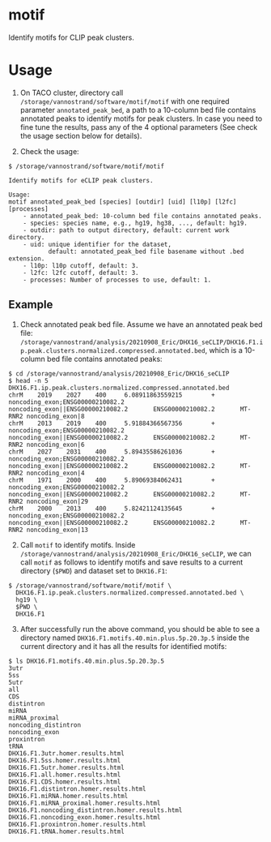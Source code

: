# motif

Identify motifs for CLIP peak clusters.

# Usage
1. On TACO cluster, directory call `/storage/vannostrand/software/motif/motif` 
with one required parameter `annotated_peak_bed`, a path to a 10-column bed file 
contains annotated peaks to identify motifs for peak clusters. In case you need 
to fine tune the results, pass any of the 4 optional parameters (See check the 
usage section below for details).


2. Check the usage:
```shell script
$ /storage/vannostrand/software/motif/motif

Identify motifs for eCLIP peak clusters.

Usage:
motif annotated_peak_bed [species] [outdir] [uid] [l10p] [l2fc] [processes]
    - annotated_peak_bed: 10-column bed file contains annotated peaks.
    - species: species name, e.g., hg19, hg38, ..., default: hg19.
    - outdir: path to output directory, default: current work directory.
    - uid: unique identifier for the dataset,
           default: annotated_peak_bed file basename without .bed extension.
    - l10p: l10p cutoff, default: 3.
    - l2fc: l2fc cutoff, default: 3.
    - processes: Number of processes to use, default: 1.
```

## Example
1. Check annotated peak bed file. Assume we have an annotated peak bed file: 
`/storage/vannostrand/analysis/20210908_Eric/DHX16_seCLIP/DHX16.F1.ip.peak.clusters.normalized.compressed.annotated.bed`, 
which is a 10-column bed file contains annotated peaks:

```
$ cd /storage/vannostrand/analysis/20210908_Eric/DHX16_seCLIP
$ head -n 5 DHX16.F1.ip.peak.clusters.normalized.compressed.annotated.bed
chrM    2019    2027    400     6.08911863559215        +       noncoding_exon;ENSG00000210082.2        noncoding_exon||ENSG00000210082.2       ENSG00000210082.2       MT-RNR2 noncoding_exon|8
chrM    2013    2019    400     5.91884366567356        +       noncoding_exon;ENSG00000210082.2        noncoding_exon||ENSG00000210082.2       ENSG00000210082.2       MT-RNR2 noncoding_exon|6
chrM    2027    2031    400     5.89435586261036        +       noncoding_exon;ENSG00000210082.2        noncoding_exon||ENSG00000210082.2       ENSG00000210082.2       MT-RNR2 noncoding_exon|4
chrM    1971    2000    400     5.89069384062431        +       noncoding_exon;ENSG00000210082.2        noncoding_exon||ENSG00000210082.2       ENSG00000210082.2       MT-RNR2 noncoding_exon|29
chrM    2000    2013    400     5.82421124135645        +       noncoding_exon;ENSG00000210082.2        noncoding_exon||ENSG00000210082.2       ENSG00000210082.2       MT-RNR2 noncoding_exon|13
```

2. Call `motif` to identify motifs.
Inside `/storage/vannostrand/analysis/20210908_Eric/DHX16_seCLIP`, we can call `motif` as follows to identify 
motifs and save results to a current directory (`$PWD`) and dataset set to `DHX16.F1`:
```shell
$ /storage/vannostrand/software/motif/motif \
  DHX16.F1.ip.peak.clusters.normalized.compressed.annotated.bed \
  hg19 \
  $PWD \
  DHX16.F1
```

3. After successfully run the above command, you should be able to see a directory named 
`DHX16.F1.motifs.40.min.plus.5p.20.3p.5` inside the current directory and it has all the 
results for identified motifs:
```shell
$ ls DHX16.F1.motifs.40.min.plus.5p.20.3p.5
3utr
5ss
5utr
all
CDS
distintron
miRNA
miRNA_proximal
noncoding_distintron
noncoding_exon
proxintron
tRNA
DHX16.F1.3utr.homer.results.html
DHX16.F1.5ss.homer.results.html
DHX16.F1.5utr.homer.results.html
DHX16.F1.all.homer.results.html
DHX16.F1.CDS.homer.results.html
DHX16.F1.distintron.homer.results.html
DHX16.F1.miRNA.homer.results.html
DHX16.F1.miRNA_proximal.homer.results.html
DHX16.F1.noncoding_distintron.homer.results.html
DHX16.F1.noncoding_exon.homer.results.html
DHX16.F1.proxintron.homer.results.html
DHX16.F1.tRNA.homer.results.html
```


